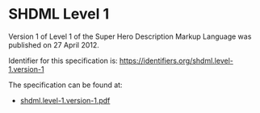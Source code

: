 # SHDML Level 1
Version 1 of Level 1 of the Super Hero Description Markup Language was published on 27 April 2012.

Identifier for this specification is: https://identifiers.org/shdml.level-1.version-1

The specification can be found at:

* [shdml.level-1.version-1.pdf](./files/shdml.level-1.version-1.pdf)